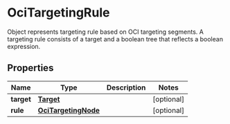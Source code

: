 

# OciTargetingRule

Object represents targeting rule based on OCI targeting segments. A targeting rule consists of a target and a boolean tree that reflects a boolean expression.

## Properties

| Name | Type | Description | Notes |
|------------ | ------------- | ------------- | -------------|
|**target** | [**Target**](Target.md) |  |  [optional] |
|**rule** | [**OciTargetingNode**](OciTargetingNode.md) |  |  [optional] |




